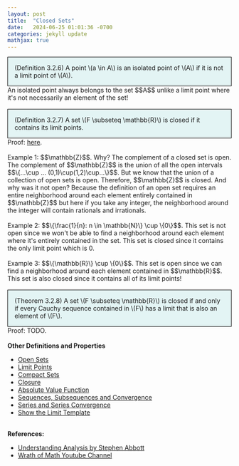 ```yaml
---
layout: post
title:  "Closed Sets"
date:   2024-06-25 01:01:36 -0700
categories: jekyll update
mathjax: true
---
```

<div style="background-color: #E3F4F4; padding: 15px 15px 15px 15px; border:1px solid black;">
  (Definition 3.2.6) A point \(a \in A\) is an isolated point of \(A\) if it is not a limit point of \(A\).
</div>
An isolated point always belongs to the set $$A$$ unlike a limit point where it's not necessarily an element of the set!
<br>
<br>
<!------------------------------------------------------------------------------------>
<div style="background-color: #E3F4F4; padding: 15px 15px 15px 15px; border:1px solid black;">
  (Definition 3.2.7) A set \(F \subseteq \mathbb{R}\) is closed if it contains its limit points.
</div>
Proof: <a href="https://strncat.github.io/jekyll/update/2024/06/26/analysis-sets-closed-contains-limit-points.html">here</a>.
<br>
<br>
Example 1: $$\mathbb{Z}$$. Why? The complement of a closed set is open. The complement of $$\mathbb{Z}$$ is the union of all the open intervals $$\{...\cup ... (0,1)\cup(1,2)\cup...\}$$. But we know that the union of a collection of open sets is open. Therefore, $$\mathbb{Z}$$ is closed. And why was it not open? Because the definition of an open set requires an entire neighborhood around each element entirely contained in $$\mathbb{Z}$$ but here if you take any integer, the neighborhood around the integer will contain rationals and irrationals. 
<br>
<br>
Example 2: $$\{\frac{1}{n}: n \in \mathbb{N}\} \cup \{0\}$$. This set is not open since we won't be able to find a neighborhood around each element where it's entirely contained in the set. This set is closed since it contains the only limit point which is 0.
<br>
<br>
Example 3: $$\{\mathbb{R}\} \cup \{0\}$$. This set is open since we can find a neighborhood around each element contained in $$\mathbb{R}$$. This set is also closed since it contains all of its limit points!
<br>
<br>
<!------------------------------------------------------------------------------------>
<div style="background-color: #E3F4F4; padding: 15px 15px 15px 15px; border:1px solid black;">
  (Theorem 3.2.8) A set \(F \subseteq \mathbb{R}\) is closed if and only if every Cauchy sequence contained in \(F\) has a limit that is also an element of \(F\).
</div>
Proof: TODO.
<br>
<br>
<!------------------------------------------------------------------------------------>
<b>Other Definitions and Properties</b>
<ul>
<li><a href="https://strncat.github.io/jekyll/update/2024/06/22/analysis-sets-open.html">Open Sets</a></li>
<li><a href="https://strncat.github.io/jekyll/update/2024/06/24/analysis-sets-limit-points.html">Limit Points</a></li>
<li><a href="https://strncat.github.io/jekyll/update/2024/07/01/analysis-sets-compact.html">Compact Sets</a></li>
<li><a href="https://strncat.github.io/jekyll/update/2024/06/28/analysis-sets-closure.html">Closure</a></li>
<li><a href="https://strncat.github.io/jekyll/update/2024/05/26/analysis-absolute-value-properties.html">Absolute Value Function</a></li>
<li><a href="https://strncat.github.io/jekyll/update/2024/05/21/analysis-seq-definitions.html">Sequences, Subsequences and Convergence</a></li>
<li><a href="https://strncat.github.io/jekyll/update/2024/06/10/analysis-series-definitions.html">Series and Series Convergence</a></li>
<li><a href="https://strncat.github.io/jekyll/update/2024/05/12/analysis-seq-limit-template.html">Show the Limit Template</a></li>
</ul>
<br>
<!------------------------------------------------------------------------------------>
<b>References:</b>
<ul>
<li><a href="https://www.amazon.com/Understanding-Analysis-Undergraduate-Texts-Mathematics/dp/1493927116">Understanding Analysis by Stephen Abbott</a></li>
<li><a href="https://www.youtube.com/watch?v=0_mottmadEU">Wrath of Math Youtube Channel</a></li>
</ul>